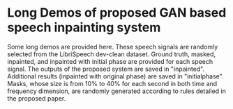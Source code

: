 # Long Demos of proposed GAN based speech inpainting system
Some long demos are provided here. These speech signals are randomly selected from the LibriSpeech dev-clean dataset. Ground truth, masked, inpainted, and inpainted with initial phase are provided for each speech signal. The outputs of the proposed system are saved in "inpainted". Additional results (inpainted with original phase) are saved in "initialphase". Masks, whose size is from 10% to 40% for each second in both time and frequency dimension, are randomly generated according to rules detailed in the proposed paper.
